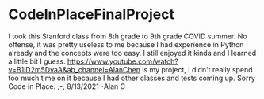 # CodeInPlaceFinalProject
I took this Stanford class from 8th grade to 9th grade COVID summer. No offense, it was pretty useless to me because I had experience in Python already and the concepts were too easy. I still enjoyed it kinda and I learned a little bit I guess. https://www.youtube.com/watch?v=B1lD2m5DvaA&ab_channel=AlanChen is my project, I didn't really spend too much time on it because I had other classes and tests coming up. Sorry Code in Place.  ;-; 8/13/2021 - ​Alan C
